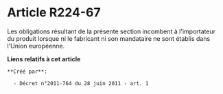 # Article R224-67

Les obligations résultant de la présente section incombent à l'importateur du produit lorsque ni le fabricant ni son
mandataire ne sont établis dans l'Union européenne.

**Liens relatifs à cet article**

	**Créé par**:

	  - Décret n°2011-764 du 28 juin 2011 - art. 1
